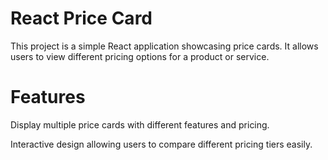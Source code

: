 # React Price Card
This project is a simple React application showcasing price cards. It allows users to view different pricing options for a product or service.

# Features
Display multiple price cards with different features and pricing.

Interactive design allowing users to compare different pricing tiers easily.